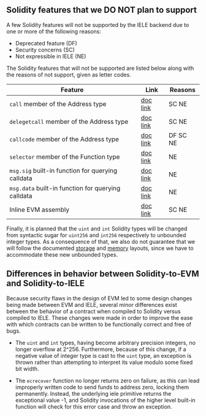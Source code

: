 ## Solidity features that we DO NOT plan to support

A few Solidity features will not be supported by the IELE backend due to one or more of the following reasons:

* Deprecated feature (DF)
* Security concerns (SC)
* Not expressible in IELE (NE)

The Solidity features that will not be supported are listed below along with the reasons of not support, given as letter codes.

| Feature | Link | Reasons |
|---------|------|---------|
| `call` member of the Address type | [doc link](https://solidity.readthedocs.io/en/v0.4.20/units-and-global-variables.html#address-related) | SC NE |
| `delegetcall` member of the Address type | [doc link](https://solidity.readthedocs.io/en/v0.4.20/units-and-global-variables.html#address-related) | SC NE |
| `callcode` member of the Address type | [doc link](https://solidity.readthedocs.io/en/v0.4.20/units-and-global-variables.html#address-related) | DF SC NE |
| `selector` member of the Function type | [doc link](https://solidity.readthedocs.io/en/v0.4.20/types.html#function-types) | NE |
| `msg.sig`  built-in function for querying calldata | [doc link](https://solidity.readthedocs.io/en/v0.4.20/units-and-global-variables.html#block-and-transaction-properties) | NE |
| `msg.data` built-in function for querying calldata | [doc link](https://solidity.readthedocs.io/en/v0.4.20/units-and-global-variables.html#block-and-transaction-properties) | NE |
| Inline EVM assembly | [doc link](https://solidity.readthedocs.io/en/v0.4.20/assembly.html#solidity-assembly) | SC NE |

Finally, it is planned that the `uint` and `int` Solidity types will be changed from syntactic sugar for `uint256` and `int256` respectively to unbounded integer types. As a consequence of that, we also do not guarantee that we will follow the documented [storage](https://solidity.readthedocs.io/en/v0.4.20/miscellaneous.html#layout-of-state-variables-in-storage) and [memory](https://solidity.readthedocs.io/en/v0.4.20/miscellaneous.html#layout-in-memory) layouts, since we have to accommodate these new unbounded types.

## Differences in behavior between Solidity-to-EVM and Solidity-to-IELE

Because security flaws in the design of EVM led to some design changes being made between EVM and IELE, several minor differences exist
between the behavior of a contract when compiled to Solidity versus compiled to IELE. These changes were made in order to improve the
ease with which contracts can be written to be functionally correct and free of bugs.

* The `uint` and `int` types, having become arbitrary precision integers, no longer overflow at 2^256. Furthermore, because of this change, if a negative value of integer type is cast to the `uint` type, an exception is thrown
  rather than attempting to interpret its value modulo some fixed bit width.

* The `ecrecover` function no longer returns zero on failure, as this can lead improperly written code to send funds to address zero, locking them permanently. Instead, the underlying iele primitive returns the exceptional value -1, and Solidity invocations of the higher level built-in function will check for this error case and throw an exception.
